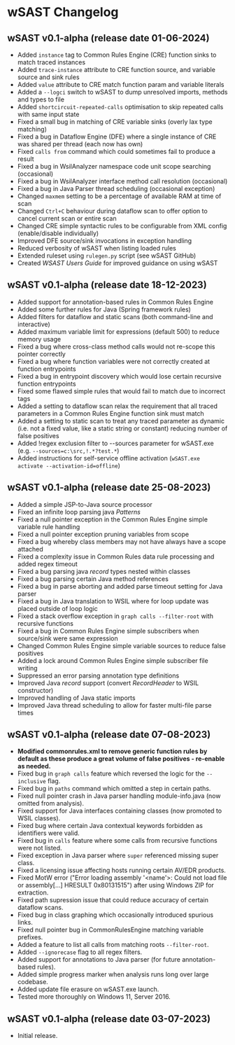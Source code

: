# wSAST Changelog

## wSAST v0.1-alpha (release date 01-06-2024)

* Added `instance` tag to Common Rules Engine (CRE) function sinks to match traced instances
* Added `trace-instance` attribute to CRE function source, and variable source and sink rules
* Added `value` attribute to CRE match function param and variable literals
* Added a `--logci` switch to wSAST to dump unresolved imports, methods and types to file
* Added `shortcircuit-repeated-calls` optimisation to skip repeated calls with same input state
* Fixed a small bug in matching of CRE variable sinks (overly lax type matching)
* Fixed a bug in Dataflow Engine (DFE) where a single instance of CRE was shared per thread (each now has own)
* Fixed `calls from` command which could sometimes fail to produce a result
* Fixed a bug in WsilAnalyzer namespace code unit scope searching (occasional)
* Fixed a bug in WsilAnalyzer interface method call resolution (occasional)
* Fixed a bug in Java Parser thread scheduling (occasional exception)
* Changed `maxmem` setting to be a percentage of available RAM at time of scan
* Changed `Ctrl+C` behaviour during dataflow scan to offer option to cancel current scan or entire scan
* Changed CRE simple syntactic rules to be configurable from XML config (enable/disable individually)
* Improved DFE source/sink invocations in exception handling
* Reduced verbosity of wSAST when listing loaded rules
* Extended ruleset using `rulegen.py` script (see wSAST GitHub)
* Created *WSAST Users Guide* for improved guidance on using wSAST

## wSAST v0.1-alpha (release date 18-12-2023)

* Added support for annotation-based rules in Common Rules Engine
* Added some further rules for Java (Spring framework rules)
* Added filters for dataflow and static scans (both command-line and interactive)
* Added maximum variable limit for expressions (default 500) to reduce memory usage
* Fixed a bug where cross-class method calls would not re-scope this pointer correctly
* Fixed a bug where function variables were not correctly created at function entrypoints
* Fixed a bug in entrypoint discovery which would lose certain recursive function entrypoints
* Fixed some flawed simple rules that would fail to match due to incorrect tags
* Added a setting to dataflow scan relax the requirement that all traced parameters in a Common Rules Engine function sink must match
* Added a setting to static scan to treat any traced parameter as dynamic (i.e. not a fixed value, like a static string or constant) reducing number of false positives
* Added !regex exclusion filter to --sources parameter for wSAST.exe (e.g. `--sources=c:\src,!.*?test.*`)
* Added instructions for self-service offline activation (`wSAST.exe activate --activation-id=offline`)

## wSAST v0.1-alpha (release date 25-08-2023)

* Added a simple JSP-to-Java source processor
* Fixed an infinite loop parsing java _Patterns_
* Fixed a null pointer exception in the Common Rules Engine simple variable rule handling
* Fixed a null pointer exception pruning variables from scope
* Fixed a bug whereby class members may not have always have a scope attached
* Fixed a complexity issue in Common Rules data rule processing and added regex timeout
* Fixed a bug parsing java _record_ types nested within classes
* Fixed a bug parsing certain Java method references
* Fixed a bug in parse aborting and added parse timeout setting for Java parser
* Fixed a bug in Java translation to WSIL where for loop update was placed outside of loop logic
* Fixed a stack overflow exception in `graph calls --filter-root` with recursive functions
* Fixed a bug in Common Rules Engine simple subscribers when source/sink were same expression
* Changed Common Rules Engine simple variable sources to reduce false positives
* Added a lock around Common Rules Engine simple subscriber file writing
* Suppressed an error parsing annotation type definitions
* Improved Java _record_ support (convert _RecordHeader_ to WSIL constructor)
* Improved handling of Java static imports
* Improved Java thread scheduling to allow for faster multi-file parse times

## wSAST v0.1-alpha (release date 07-08-2023)
* **Modified commonrules.xml to remove generic function rules by default as these produce a great volume of false positives - re-enable as needed.**
* Fixed bug in `graph calls` feature which reversed the logic for the `--inclusive` flag.
* Fixed bug in `paths` command which omitted a step in certain paths.
* Fixed null pointer crash in Java parser handling module-info.java (now omitted from analysis).
* Fixed support for Java interfaces containing classes (now promoted to WSIL classes).
* Fixed bug where certain Java contextual keywords forbidden as identifiers were valid.
* Fixed bug in `calls` feature where some calls from recursive functions were not listed.
* Fixed exception in Java parser where `super` referenced missing super class.
* Fixed a licensing issue affecting hosts running certain AV/EDR products.
* Fixed MotW error ("Error loading assembly '<name'>: Could not load file or assembly\[...\] HRESULT 0x80131515") after using Windows ZIP for extraction.
* Fixed path supression issue that could reduce accuracy of certain dataflow scans.
* Fixed bug in class graphing which occasionally introduced spurious links.
* Fixed null pointer bug in CommonRulesEngine matching variable prefixes.
* Added a feature to list all calls from matching roots `--filter-root`.
* Added `--ignorecase` flag to all regex filters.
* Added support for annotations to Java parser (for future annotation-based rules).
* Added simple progress marker when analysis runs long over large codebase.
* Added update file erasure on wSAST.exe launch.
* Tested more thoroughly on Windows 11, Server 2016.

## wSAST v0.1-alpha (release date 03-07-2023)

* Initial release.
